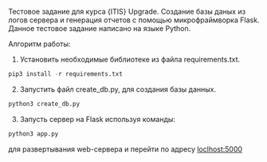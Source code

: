 Тестовое задание для курса {ITIS} Upgrade. Создание базы даных из логов сервера и генерация отчетов с помощью микрофраймворка Flask. 
Данное тестовое задание написано на языке Python.

Алгоритм работы:
1. Установить необходимые библиотеке из файла requirements.txt.
```python
pip3 install -r requirements.txt
```
2. Запустить файл create_db.py, для создания базы данных.
```python
python3 create_db.py
```
3. Запусть сервер на Flask используя команды:
```python
python3 app.py
```
для развертывания web-сервера и перейти по адресу [loclhost:5000](localhost:5000)
